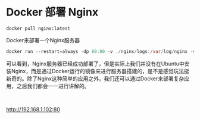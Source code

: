 # Docker 部署 Nginx

```shell
docker pull nginx:latest
```

Docker来部署一个Nginx服务器

```java
docker run --restart=always -dp 80:80 -v ./nginx/logs:/var/log/nginx -v /etc/localtime:/etc/localtime --name lcloud-nginx nginx:latest
```

可以看到，Nginx服务器已经成功部署了，但是实际上我们并没有在Ubuntu中安装Nginx，而是通过Docker运行的镜像来进行服务器搭建的，是不是感觉玩法挺新奇的。除了Nginx这种简单的应用之外，我们还可以通过Docker来部署复杂应用，之后我们都会一一进行讲解的。

‍

http://192.168.1.102:80

‍
